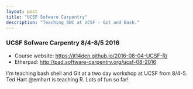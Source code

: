 ```yaml
---
layout: post
title: "UCSF Sofware Carpentry"
description: "Teaching SWC at UCSF - Git and Bash."
---
```


### UCSF Sofware Carpentry 8/4-8/5 2016

* Course website: <https://jt14den.github.io/2016-08-04-UCSF-R/> 
* Etherpad: <http://pad.software-carpentry.org/ucsf-08-2016>

I'm teaching bash shell and Git at a two day workshop at UCSF from 8/4-5. Ted Hart @emhart is teaching R. Lots of fun so far! 